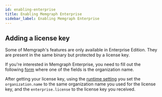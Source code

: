 ```yaml
---
id: enabling-enterprise
title: Enabling Memgraph Enterprise
sidebar_label: Enabling Memgraph Enterprise
---
```


## Adding a license key

Some of Memgraph's features are only available in Enterprise Edition. They are
present in the same binary but protected by a license key.

If you're interested in Memgraph Enterprise, you need to fill out the following
[form](https://docs.google.com/forms/d/e/1FAIpQLSddH_XV000h58MhwJwwrUu2L3uTkejEDPqvstl6eMou_AW-yw/viewform) where one of the fields is the organization name.

After getting your license key, using the [runtime setting](runtime-settings)
you set the `organization.name` to the same organization name you used for the
license key, and the `enterprise.license` to the license key you received.
